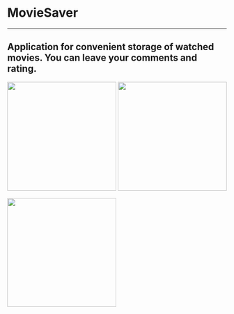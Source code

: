 # MovieSaver
---
## Application for convenient storage of watched movies. You can leave your comments and rating.
<img src="https://sun9-16.userapi.com/impg/Hg-LqO3ao05dn6jbH2KtdB-Tj6AGpjj5zVMNjQ/YGiopbvlnjU.jpg?size=828x1792&quality=96&sign=50d063704dd6bce5e7be583a53ff0877&type=album" width="250"> <img src="https://sun9-69.userapi.com/impg/bDLjYGGBoCLnqHHtiOecPFpqK55GmAGCjTCAHQ/F9z2msYb5nY.jpg?size=828x1792&quality=96&sign=4bb7958b9f840d9427930ec033022bed&type=album" width="250">

<img src="https://sun1.mts-by-minsk.userapi.com/impg/ktd0LG7qYYfSqj-vkN_9hW9QLT7cXHSLwJjvFw/h9TTTVlsR0k.jpg?size=828x1792&quality=96&sign=4e7c518b9abb7ff5ddc0ed07f82fd0b8&type=album" width="250">
